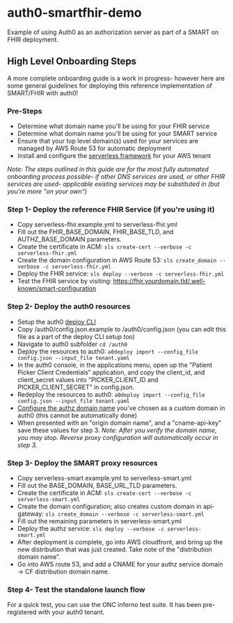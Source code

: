 # auth0-smartfhir-demo
Example of using Auth0 as an authorization server as part of a SMART on FHIR deployment.

## High Level Onboarding Steps
A more complete onboarding guide is a work in progress- however here are some general guidelines for deploying this reference implementation of SMART/FHIR with auth0!

### Pre-Steps
 - Determine what domain name you'll be using for your FHIR service
 - Determine what domain name you'll be using for your SMART service
 - Ensure that your top level domain(s) used for your services are managed by AWS Route 53 for automatic deployment
 - Install and configure the [serverless framework](https://www.serverless.com/framework/docs/getting-started) for your AWS tenant
 
*Note: The steps outlined in this guide are for the most fully automated onboarding process possible- if other DNS services are used, or other FHIR services are used- applicable existing services may be substituted in (but you're more "on your own")*

### Step 1- Deploy the reference FHIR Service (if you're using it)
- Copy serverless-fhir.example.yml to serverless-fhir.yml
- Fill out the FHIR_BASE_DOMAIN, FHIR_BASE_TLD, and AUTHZ_BASE_DOMAIN parameters.
- Create the certificate in ACM: `sls create-cert --verbose -c serverless-fhir.yml`
- Create the domain configuration in AWS Route 53: `sls create_domain --verbose -c serverless-fhir.yml`
- Deploy the FHIR service: `sls deploy --verbose -c serverless-fhir.yml`
- Test the FHIR service by visiting: https://fhir.yourdomain.tld/.well-known/smart-configuration

### Step 2- Deploy the auth0 resources
- Setup the auth0 [deploy CLI](https://auth0.com/docs/deploy-monitor/deploy-cli-tool/install-and-configure-the-deploy-cli-tool)
- Copy /auth0/config.json.example to /auth0/config.json (you can edit this file as a part of the deploy CLI setup too)
- Navigate to auth0 subfolder `cd /auth0`
- Deploy the resources to auth0: `a0deploy import --config_file config.json --input_file tenant.yaml`
- In the auth0 console, in the applications menu, open up the "Patient Picker Client Credentials" application, and copy the client_id, and client_secret values into "PICKER_CLIENT_ID and PICKER_CLIENT_SECRET" in config.json.
- Redeploy the resources to auth0: `a0deploy import --config_file config.json --input_file tenant.yaml`
- [Configure the authz domain name](https://auth0.com/docs/customize/custom-domains/self-managed-certificates#provide-your-domain-name-to-auth0) you've chosen as a custom domain in auth0 (this cannot be automatically done)  
- When presented with an "origin domain name", and a "cname-api-key" save these values for step 3.
*Note: After you verify the domain name, you may stop.  Reverse proxy configuration will automatically occur in step 3.*

### Step 3- Deploy the SMART proxy resources
- Copy serverless-smart.example.yml to serverless-smart.yml
- Fill out the BASE_DOMAIN, BASE_URL_TLD parameters.
- Create the certificate in ACM: `sls create-cert --verbose -c serverless-smart.yml`
- Create the domain configuration; also creates custom domain in api-gateway: `sls create_domain --verbose -c serverless-smart.yml`
- Fill out the remaining parameters in serverless-smart.yml
- Deploy the authz service: `sls deploy --verbose -c serverless-smart.yml`
- After deployment is complete, go into AWS cloudfront, and bring up the new distribution that was just created.  Take note of the "distribution domain name".
- Go into AWS route 53, and add a CNAME for your authz service domain -> CF distribution domain name.

### Step 4- Test the standalone launch flow
For a quick test, you can use the ONC inferno test suite.  It has been pre-registered with your auth0 tenant.

